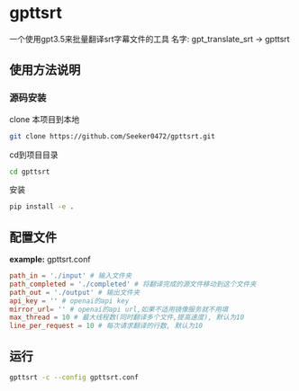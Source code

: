 # gpttsrt

一个使用gpt3.5来批量翻译srt字幕文件的工具
名字: gpt_translate_srt -> gpttsrt

## 使用方法说明

### 源码安装
    
clone 本项目到本地
```bash
git clone https://github.com/Seeker0472/gpttsrt.git
```
cd到项目目录
```bash
cd gpttsrt
```
安装
```bash
pip install -e .
```
## 配置文件
**example:** gpttsrt.conf
```conf
path_in = './input' # 输入文件夹
path_completed = './completed' # 将翻译完成的源文件移动到这个文件夹
path_out = './output' # 输出文件夹
api_key = '' # openai的api key
mirror_url= '' # openai的api url,如果不适用镜像服务就不用填
max_thread = 10 # 最大线程数(同时翻译多个文件,提高速度), 默认为10
line_per_request = 10 # 每次请求翻译的行数, 默认为10
```
## 运行
```bash
gpttsrt -c --config gpttsrt.conf
```